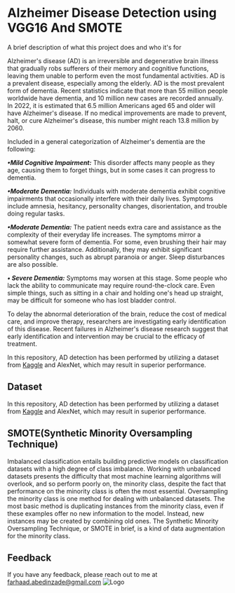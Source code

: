 
# Alzheimer Disease Detection using VGG16 And SMOTE

A brief description of what this project does and who it's for

Alzheimer's disease (AD) is an irreversible and degenerative brain illness that gradually robs sufferers of their memory and cognitive functions, leaving them unable to perform even the most fundamental activities. AD is a prevalent disease, especially among the elderly. AD is the most prevalent form of dementia. Recent statistics indicate that more than 55 million people worldwide have dementia, and 10 million new cases are recorded annually. In 2022, it is estimated that 6.5 million Americans aged 65 and older will have Alzheimer's disease. If no medical improvements are made to prevent, halt, or cure Alzheimer's disease, this number might reach 13.8 million by 2060.

Included in a general categorization of Alzheimer's dementia are the following:

***•Mild Cognitive Impairment:*** This disorder affects many people as they age, causing them to forget things, but in some cases it can progress to dementia.

***•Moderate Dementia:*** Individuals with moderate dementia exhibit cognitive impairments that occasionally interfere with their daily lives. Symptoms include amnesia, hesitancy, personality changes, disorientation, and trouble doing regular tasks.

***•Moderate Dementia:*** The patient needs extra care and assistance as the complexity of their everyday life increases. The symptoms mirror a somewhat severe form of dementia. For some, even brushing their hair may require further assistance. Additionally, they may exhibit significant personality changes, such as abrupt paranoia or anger. Sleep disturbances are also possible.

***• Severe Dementia:*** Symptoms may worsen at this stage. Some people who lack the ability to communicate may require round-the-clock care. Even simple things, such as sitting in a chair and holding one's head up straight, may be difficult for someone who has lost bladder control.

To delay the abnormal deterioration of the brain, reduce the cost of medical care, and improve therapy, researchers are investigating early identification of this disease. Recent failures in Alzheimer's disease research suggest that early identification and intervention may be crucial to the efficacy of treatment.

In this repository, AD detection has been performed by utilizing a dataset from [Kaggle](https://www.kaggle.com/datasets/tourist55/alzheimers-dataset-4-class-of-images) and AlexNet, which may result in superior performance.

## Dataset

In this repository, AD detection has been performed by utilizing a dataset from [Kaggle](https://www.kaggle.com/datasets/tourist55/alzheimers-dataset-4-class-of-images) and AlexNet, which may result in superior performance.

## SMOTE(Synthetic Minority Oversampling Technique)
Imbalanced classification entails building predictive models on classification datasets with a high degree of class imbalance.
Working with unbalanced datasets presents the difficulty that most machine learning algorithms will overlook, and so perform poorly on, the minority class, despite the fact that performance on the minority class is often the most essential.
Oversampling the minority class is one method for dealing with unbalanced datasets. The most basic method is duplicating instances from the minority class, even if these examples offer no new information to the model. Instead, new instances may be created by combining old ones. The Synthetic Minority Oversampling Technique, or SMOTE in brief, is a kind of data augmentation for the minority class.

## Feedback
If you have any feedback, please reach out to me at farhaad.abedinzade@gmail.com ![Logo](https://user-images.githubusercontent.com/96732467/182937931-61188eea-453f-48af-8aef-a8a24479a5db.png)





